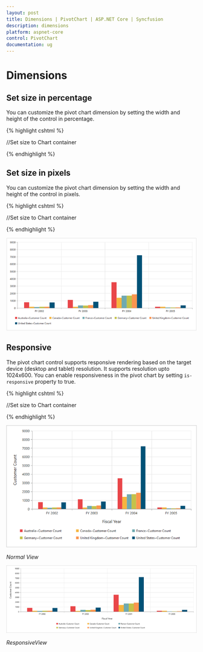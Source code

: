 ```yaml
---
layout: post
title: Dimensions | PivotChart | ASP.NET Core | Syncfusion
description: dimensions
platform: aspnet-core
control: PivotChart
documentation: ug
---
```


# Dimensions

## Set size in percentage

You can customize the pivot chart dimension by setting the width and height of the control in percentage.

{% highlight cshtml %}

<ej-pivot-chart id="PivotChart1">
    //Set size to Chart container
    <e-size width="80%" height="80%"></e-size>
</ej-pivot-chart>
<style>
    #PivotChart1 {
        width:100%;
        height:450px;
    }
</style>

{% endhighlight %}

## Set size in pixels

You can customize the pivot chart dimension by setting the width and height of the control in pixels.

{% highlight cshtml %}

<ej-pivot-chart id="PivotChart1">
    //Set size to Chart container
    <e-size width="950px" height="540px"></e-size>
</ej-pivot-chart>
<style>
    #PivotChart1 {
        width:950px;
        height:450px;
    }
</style>

{% endhighlight %}

![ASP NET Core pivot chart control with specified size](Dimensions_images/Dimensions.png)

## Responsive

The pivot chart control supports responsive rendering based on the target device (desktop and tablet) resolution. It supports resolution upto 1024x600. You can enable responsiveness in the pivot chart by setting `is-responsive` property to true.

{% highlight cshtml %}

<ej-pivot-chart id="PivotChart1" is-responsive="true">
    //Set size to Chart container
    <e-size width="950px" height="540px"></e-size>
</ej-pivot-chart>
<style>
    #PivotChart1 {
        min-width:525px;
        min-height:460px;
        height: 460px;
        width: 100%;
    }
</style>

{% endhighlight %}

![ASP NET Core pivot chart with normal layout](Dimensions_images/NormalView.png)

_Normal View_

![ASP NET Core pivot chart with responsive layout](Dimensions_images/ResponsiveView.png)

_ResponsiveView_


